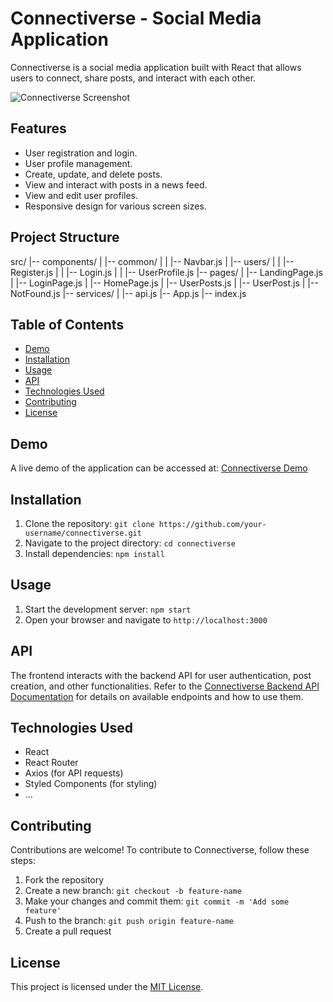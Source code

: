 # Connectiverse - Social Media Application

Connectiverse is a social media application built with React that allows users to connect, share posts, and interact with each other.

![Connectiverse Screenshot](/screenshot.png)

## Features

- User registration and login.
- User profile management.
- Create, update, and delete posts.
- View and interact with posts in a news feed.
- View and edit user profiles.
- Responsive design for various screen sizes.

## Project Structure

src/
|-- components/
| |-- common/
| | |-- Navbar.js
| |-- users/
| | |-- Register.js
| | |-- Login.js
| | |-- UserProfile.js
|-- pages/
| |-- LandingPage.js
| |-- LoginPage.js
| |-- HomePage.js
| |-- UserPosts.js
| |-- UserPost.js
| |-- NotFound.js
|-- services/
| |-- api.js
|-- App.js
|-- index.js

## Table of Contents

- [Demo](#demo)
- [Installation](#installation)
- [Usage](#usage)
- [API](#api)
- [Technologies Used](#technologies-used)
- [Contributing](#contributing)
- [License](#license)

## Demo

A live demo of the application can be accessed at: [Connectiverse Demo](https://your-demo-link.com)

## Installation

1. Clone the repository: `git clone https://github.com/your-username/connectiverse.git`
2. Navigate to the project directory: `cd connectiverse`
3. Install dependencies: `npm install`

## Usage

1. Start the development server: `npm start`
2. Open your browser and navigate to `http://localhost:3000`

## API

The frontend interacts with the backend API for user authentication, post creation, and other functionalities. Refer to the [Connectiverse Backend API Documentation](https://link-to-api-docs.com) for details on available endpoints and how to use them.

## Technologies Used

- React
- React Router
- Axios (for API requests)
- Styled Components (for styling)
- ...

## Contributing

Contributions are welcome! To contribute to Connectiverse, follow these steps:

1. Fork the repository
2. Create a new branch: `git checkout -b feature-name`
3. Make your changes and commit them: `git commit -m 'Add some feature'`
4. Push to the branch: `git push origin feature-name`
5. Create a pull request

## License

This project is licensed under the [MIT License](LICENSE).
